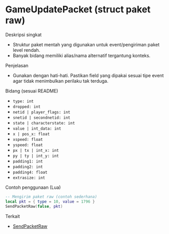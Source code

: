 # GameUpdatePacket (struct paket raw)

Deskripsi singkat
- Struktur paket mentah yang digunakan untuk event/pengiriman paket level rendah.
- Banyak bidang memiliki alias/nama alternatif tergantung konteks.

Penjelasan
- Gunakan dengan hati-hati. Pastikan field yang dipakai sesuai tipe event agar tidak menimbulkan perilaku tak terduga.

Bidang (sesuai README)
- `type: int`
- `dropped: int`
- `netid | player_flags: int`
- `snetid | secondnetid: int`
- `state | characterstate: int`
- `value | int_data: int`
- `x | pos_x: float`
- `xspeed: float`
- `yspeed: float`
- `px | tx | int_x: int`
- `py | ty | int_y: int`
- `padding1: int`
- `padding2: int`
- `padding4: float`
- `extrasize: int`

Contoh penggunaan (Lua)
```lua
-- Mengirim paket raw (contoh sederhana)
local pkt = { type = 10, value = 1796 }
SendPacketRaw(false, pkt)
```

Terkait
- [SendPacketRaw](../functions/SendPacketRaw.md)
